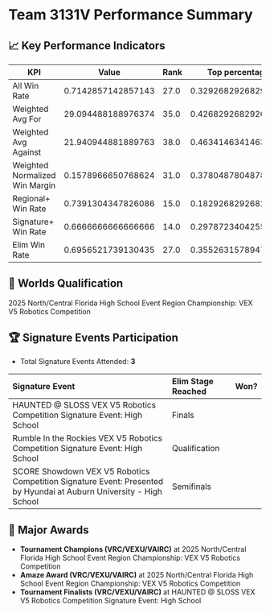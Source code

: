 # Team 3131V Performance Summary

## 📈 Key Performance Indicators
| KPI | Value | Rank | Top percentage |
| --- | ----- | ---- | ----- |
| All Win Rate | 0.7142857142857143 | 27.0 | 0.32926829268292684 |
| Weighted Avg For | 29.094488188976374 | 35.0 | 0.4268292682926829 |
| Weighted Avg Against | 21.940944881889763 | 38.0 | 0.4634146341463415 |
| Weighted Normalized Win Margin | 0.1578966650768624 | 31.0 | 0.3780487804878049 |
| Regional+ Win Rate | 0.7391304347826086 | 15.0 | 0.18292682926829268 |
| Signature+ Win Rate | 0.6666666666666666 | 14.0 | 0.2978723404255319 |
| Elim Win Rate | 0.6956521739130435 | 27.0 | 0.35526315789473684 |


## 🎯 Worlds Qualification
2025 North/Central Florida High School Event Region Championship: VEX V5 Robotics Competition

## 🏆 Signature Events Participation
- Total Signature Events Attended: **3**

| Signature Event | Elim Stage Reached | Won? |
|:----------------|:-------------------|:----|
| HAUNTED @ SLOSS VEX V5 Robotics Competition Signature Event: High School | Finals |  |
| Rumble In the Rockies VEX V5 Robotics Competition Signature Event: High School | Qualification |  |
| SCORE Showdown VEX V5 Robotics Competition Signature Event: Presented by Hyundai at Auburn University - High School | Semifinals |  |


## 🥇 Major Awards
- **Tournament Champions (VRC/VEXU/VAIRC)** at 2025 North/Central Florida High School Event Region Championship: VEX V5 Robotics Competition
- **Amaze Award (VRC/VEXU/VAIRC)** at 2025 North/Central Florida High School Event Region Championship: VEX V5 Robotics Competition
- **Tournament Finalists (VRC/VEXU/VAIRC)** at HAUNTED @ SLOSS VEX V5 Robotics Competition Signature Event: High School

